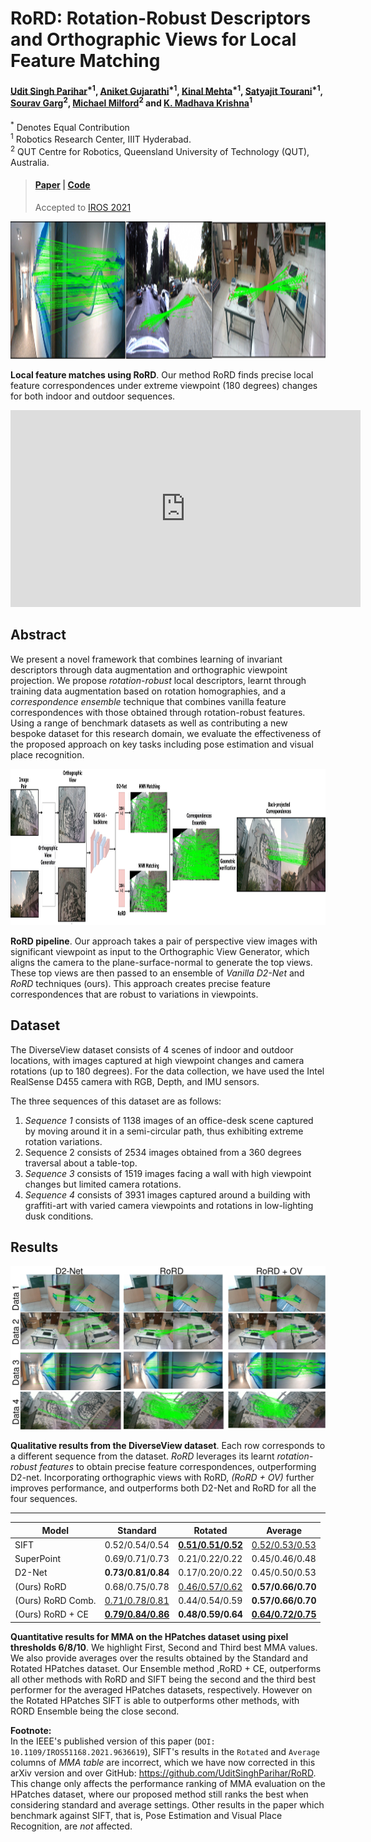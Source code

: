# RoRD: Rotation-Robust Descriptors and Orthographic Views for Local Feature Matching  
#### [Udit Singh Parihar](https://www.linkedin.com/in/udit-singh-parihar-0bab24b7/)<sup>\*1</sup>, [Aniket Gujarathi](https://www.linkedin.com/in/aniket-gujarathi/?originalSubdomain=in)<sup>\*1</sup>, [Kinal Mehta](https://kinalmehta.github.io/)<sup>\*1</sup>, [Satyajit Tourani](https://scholar.google.com/citations?user=943lKscAAAAJ&hl=en)<sup>\*1</sup>, [Sourav Garg](https://www.linkedin.com/in/gargsourav/)<sup>2</sup>, [Michael Milford](https://www.linkedin.com/in/michaeljmilford/)<sup>2</sup> and [K. Madhava Krishna](https://robotics.iiit.ac.in/)<sup>1</sup>  


<sup>\*</sup> Denotes Equal Contribution  
<sup>1</sup> Robotics Research Center, IIIT Hyderabad.  
<sup>2</sup> QUT Centre for Robotics, Queensland University of Technology (QUT), Australia. 


> #### [Paper](https://arxiv.org/abs/2103.08573) | [Code](https://github.com/UditSinghParihar/RoRD)  
> Accepted to [IROS 2021](https://www.iros2021.org/)  


<!-- ![Alt Text](images/teaser.jpg) -->
<!-- <img src="images/teaser.jpg" alt="teaser" width="450"/> -->

<!-- <p align="center">
<img src="images/teaser.jpg" alt="teaser" width="450"/>
</p>
 -->
<img src="images/teaser2.jpg" alt="pipeline" width="1000" height="220" />  

**Local feature matches using RoRD**. Our method RoRD finds precise local feature correspondences under extreme viewpoint (180 degrees) changes for both indoor and outdoor sequences.  


<iframe width="560" height="315" src="https://www.youtube.com/embed/4n6_6TMnlOc" frameborder="0" allow="accelerometer; autoplay; clipboard-write; encrypted-media; gyroscope; picture-in-picture" allowfullscreen></iframe>


## Abstract   
We present a novel framework that combines learning of invariant descriptors through data augmentation and orthographic viewpoint projection. We propose *rotation-robust* local descriptors, learnt through training data augmentation based on rotation homographies, and a *correspondence ensemble* technique that combines vanilla feature correspondences with those obtained through rotation-robust features. Using a range of benchmark datasets as well as contributing a new bespoke dataset for this research domain, we evaluate the effectiveness of the proposed approach on key tasks including pose estimation and visual place recognition.  


<!-- ![Alt Text](images/newPipeline3.jpg) -->
<img src="images/newPipeline3.jpg" alt="pipeline" width="1000" height="250" />

 **RoRD pipeline**. Our approach takes a pair of perspective view images with significant viewpoint as input to the Orthographic View Generator, which aligns the camera to the plane-surface-normal to generate the top views. These top views are then passed to an ensemble of *Vanilla D2-Net* and *RoRD* techniques (ours). This approach creates precise feature correspondences that are robust to variations in viewpoints.


## Dataset  
The DiverseView dataset consists of 4 scenes of indoor and outdoor locations, with images captured at high viewpoint changes and camera rotations (up to 180 degrees). For the data collection, we have used the Intel RealSense D455 camera with RGB, Depth, and IMU sensors.  

The three sequences of this dataset are as follows: 
1. *Sequence 1* consists of 1138 images of an office-desk scene captured by moving around it in a semi-circular path, thus exhibiting extreme rotation variations.   
2. Sequence 2 consists of 2534 images obtained from a 360 degrees traversal about a table-top.   
3. *Sequence 3* consists of 1519 images facing a wall with high viewpoint changes but limited camera rotations.   
4. *Sequence 4* consists of 3931 images captured around a building with graffiti-art with varied camera viewpoints and rotations in low-lighting dusk conditions.  


## Results  
<p align="center">
<img src="images/results_qual.jpg" alt="results" width="800"/>
</p> 

**Qualitative results from the DiverseView dataset**. Each row corresponds to a different sequence from the dataset. *RoRD* leverages its learnt *rotation-robust features* to obtain precise feature correspondences, outperforming D2-net. Incorporating orthographic views with RoRD, *(RoRD + OV)* further improves performance, and outperforms both D2-Net and RoRD for all the four sequences.  

---

| **Model**         | **Standard**              | **Rotated**               | **Average**               |
| ----------------- | ------------------------- | ------------------------- | ------------------------- |
| SIFT              | 0.52/0.54/0.54            | <u><b>0.51/0.51/0.52</b></u>            | <u>0.52/0.53/0.53</u>     |
| SuperPoint        | 0.69/0.71/0.73            | 0.21/0.22/0.22            | 0.45/0.46/0.48            |
| D2-Net            | **0.73/0.81/0.84**        | 0.17/0.20/0.22            | 0.45/0.50/0.53            |
| (Ours) RoRD       | 0.68/0.75/0.78            | <u>0.46/0.57/0.62</u>     | **0.57/0.66/0.70**        |
| (Ours) RoRD Comb. | <u>0.71/0.78/0.81</u>     | 0.44/0.54/0.59            | **0.57/0.66/0.70**        |
| (Ours) RoRD + CE  | <u><b>0.79/0.84/0.86</b></u> | **0.48/0.59/0.64**     | <u><b>0.64/0.72/0.75</b></u> | 



**Quantitative results for MMA on the HPatches dataset using pixel thresholds 6/8/10**. We highlight First, Second and Third best MMA values. We also provide averages over the results obtained by the Standard and Rotated HPatches dataset. Our Ensemble method ,RoRD + CE, outperforms all other methods with RoRD and SIFT being the second and the third best performer for the averaged HPatches datasets, respectively. However on the Rotated HPatches SIFT is able to outperforms other methods, with RORD Ensemble being the close second.

**Footnote:**  
In the IEEE's published version of this paper (`DOI: 10.1109/IROS51168.2021.9636619`), SIFT's results in the `Rotated` and `Average` columns of *MMA table* are incorrect, which we have now corrected in this arXiv version and over GitHub: https://github.com/UditSinghParihar/RoRD. This change only affects the performance ranking of MMA evaluation on the HPatches dataset, where our proposed method still ranks the best when considering standard and average settings. Other results in the paper which benchmark against SIFT, that is, Pose Estimation and Visual Place Recognition, are *not* affected.
